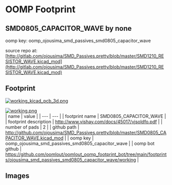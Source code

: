 # OOMP Footprint  
## SMD0805_CAPACITOR_WAVE  by none  
  
oomp key: oomp_ojousima_smd_passives_smd0805_capacitor_wave  
  
source repo at: [http://gitlab.com/ojousima/SMD_Passives.pretty/blob/master/SMD1210_RESISTOR_WAVE.kicad_mod](http://gitlab.com/ojousima/SMD_Passives.pretty/blob/master/SMD1210_RESISTOR_WAVE.kicad_mod)  
## Footprint  
  
[![working_kicad_pcb_3d.png](working_kicad_pcb_3d_600.png)](working_kicad_pcb_3d.png)  
  
[![working.png](working_600.png)](working.png)  
| name | value | 
| --- | --- | 
| footprint name | SMD0805_CAPACITOR_WAVE | 
| footprint description | http://www.vishay.com/docs/45017/vjsoldfo.pdf | 
| number of pads | 2 | 
| github path | http://github.com/ojousima/SMD_Passives.pretty/blob/master/SMD0805_CAPACITOR_WAVE.kicad_mod | 
| oomp key | oomp_ojousima_smd_passives_smd0805_capacitor_wave | 
| oomp bot github | https://github.com/oomlout/oomlout_oomp_footprint_bot/tree/main/footprints/ojousima_smd_passives_smd0805_capacitor_wave/working | 
## Images  
